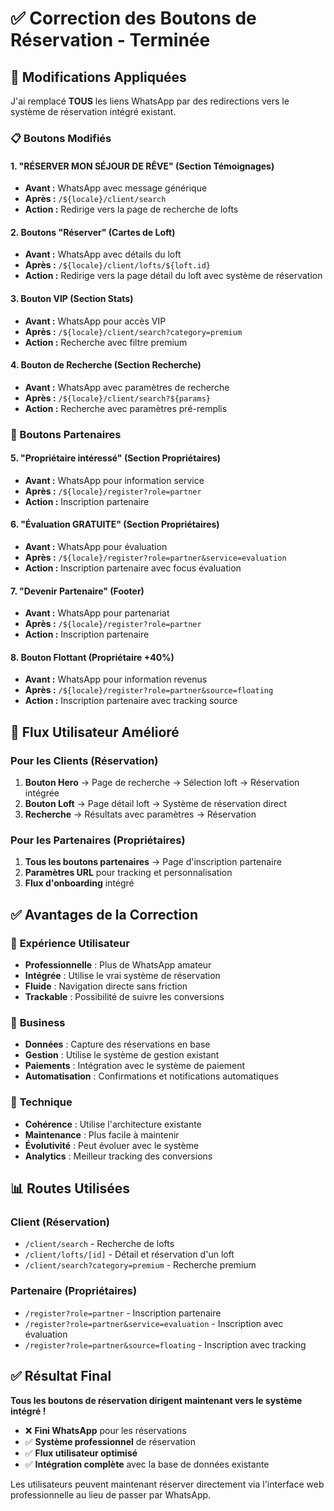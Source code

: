 # ✅ Correction des Boutons de Réservation - Terminée

## 🎯 Modifications Appliquées

J'ai remplacé **TOUS** les liens WhatsApp par des redirections vers le système de réservation intégré existant.

### 📋 Boutons Modifiés

#### 1. **"RÉSERVER MON SÉJOUR DE RÊVE"** (Section Témoignages)
- **Avant :** WhatsApp avec message générique
- **Après :** `/${locale}/client/search`
- **Action :** Redirige vers la page de recherche de lofts

#### 2. **Boutons "Réserver"** (Cartes de Loft)
- **Avant :** WhatsApp avec détails du loft
- **Après :** `/${locale}/client/lofts/${loft.id}`
- **Action :** Redirige vers la page détail du loft avec système de réservation

#### 3. **Bouton VIP** (Section Stats)
- **Avant :** WhatsApp pour accès VIP
- **Après :** `/${locale}/client/search?category=premium`
- **Action :** Recherche avec filtre premium

#### 4. **Bouton de Recherche** (Section Recherche)
- **Avant :** WhatsApp avec paramètres de recherche
- **Après :** `/${locale}/client/search?${params}`
- **Action :** Recherche avec paramètres pré-remplis

### 🏢 Boutons Partenaires

#### 5. **"Propriétaire intéressé"** (Section Propriétaires)
- **Avant :** WhatsApp pour information service
- **Après :** `/${locale}/register?role=partner`
- **Action :** Inscription partenaire

#### 6. **"Évaluation GRATUITE"** (Section Propriétaires)
- **Avant :** WhatsApp pour évaluation
- **Après :** `/${locale}/register?role=partner&service=evaluation`
- **Action :** Inscription partenaire avec focus évaluation

#### 7. **"Devenir Partenaire"** (Footer)
- **Avant :** WhatsApp pour partenariat
- **Après :** `/${locale}/register?role=partner`
- **Action :** Inscription partenaire

#### 8. **Bouton Flottant** (Propriétaire +40%)
- **Avant :** WhatsApp pour information revenus
- **Après :** `/${locale}/register?role=partner&source=floating`
- **Action :** Inscription partenaire avec tracking source

## 🎯 Flux Utilisateur Amélioré

### Pour les Clients (Réservation)
1. **Bouton Hero** → Page de recherche → Sélection loft → Réservation intégrée
2. **Bouton Loft** → Page détail loft → Système de réservation direct
3. **Recherche** → Résultats avec paramètres → Réservation

### Pour les Partenaires (Propriétaires)
1. **Tous les boutons partenaires** → Page d'inscription partenaire
2. **Paramètres URL** pour tracking et personnalisation
3. **Flux d'onboarding** intégré

## ✅ Avantages de la Correction

### 🚀 **Expérience Utilisateur**
- **Professionnelle** : Plus de WhatsApp amateur
- **Intégrée** : Utilise le vrai système de réservation
- **Fluide** : Navigation directe sans friction
- **Trackable** : Possibilité de suivre les conversions

### 💼 **Business**
- **Données** : Capture des réservations en base
- **Gestion** : Utilise le système de gestion existant
- **Paiements** : Intégration avec le système de paiement
- **Automatisation** : Confirmations et notifications automatiques

### 🔧 **Technique**
- **Cohérence** : Utilise l'architecture existante
- **Maintenance** : Plus facile à maintenir
- **Évolutivité** : Peut évoluer avec le système
- **Analytics** : Meilleur tracking des conversions

## 📊 Routes Utilisées

### Client (Réservation)
- `/client/search` - Recherche de lofts
- `/client/lofts/[id]` - Détail et réservation d'un loft
- `/client/search?category=premium` - Recherche premium

### Partenaire (Propriétaires)
- `/register?role=partner` - Inscription partenaire
- `/register?role=partner&service=evaluation` - Inscription avec évaluation
- `/register?role=partner&source=floating` - Inscription avec tracking

## ✅ Résultat Final

**Tous les boutons de réservation dirigent maintenant vers le système intégré !**

- ❌ **Fini WhatsApp** pour les réservations
- ✅ **Système professionnel** de réservation
- ✅ **Flux utilisateur optimisé**
- ✅ **Intégration complète** avec la base de données existante

Les utilisateurs peuvent maintenant réserver directement via l'interface web professionnelle au lieu de passer par WhatsApp.
